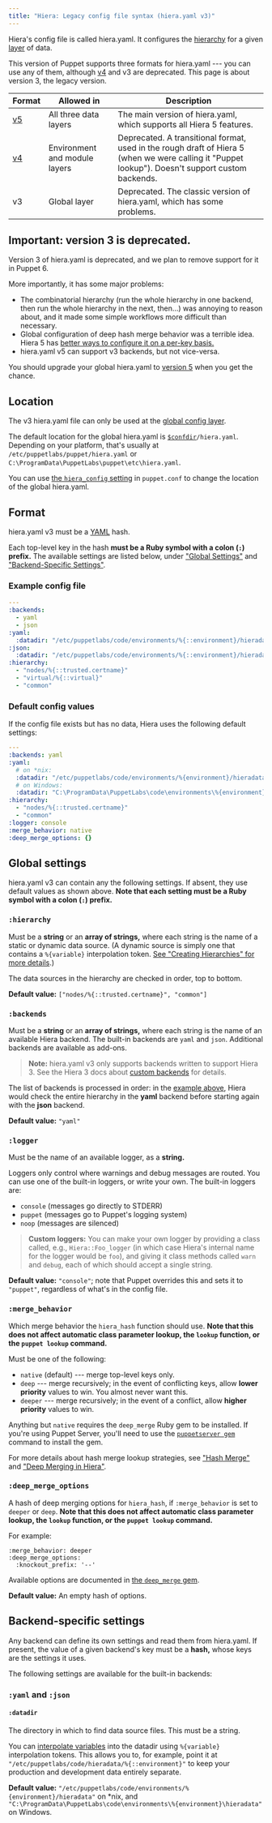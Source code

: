 ```yaml
---
title: "Hiera: Legacy config file syntax (hiera.yaml v3)"
---
```


[hierarchy]: ./hiera_hierarchy.html
[layers]: ./hiera_layers.html
[v4]: ./hiera_config_yaml_4.html
[v5]: ./hiera_config_yaml_5.html
[merge]: ./hiera_merging.html
[confdir]: ./dirs_confdir.html
[yaml]: http://www.yaml.org/YAML_for_ruby.html
[custom_backends]: {{hiera}}/custom_backends.html
[puppetserver_gem]: {{puppetserver}}/gems.html#installing-and-removing-gems
[deep_merge_gem_docs]: https://github.com/danielsdeleo/deep_merge/blob/master/README.md
[interpolate]: ./hiera_interpolation.html


Hiera's config file is called hiera.yaml. It configures the [hierarchy][] for a given [layer][layers] of data.

This version of Puppet supports three formats for hiera.yaml --- you can use any of them, although [v4][] and v3 are deprecated. This page is about version 3, the legacy version.

Format | Allowed in                    | Description
-------|-------------------------------|------------
[v5][] | All three data layers         | The main version of hiera.yaml, which supports all Hiera 5 features.
[v4][] | Environment and module layers | Deprecated. A transitional format, used in the rough draft of Hiera 5 (when we were calling it "Puppet lookup"). Doesn't support custom backends.
v3     | Global layer                  | Deprecated. The classic version of hiera.yaml, which has some problems.


## Important: version 3 is deprecated.

Version 3 of hiera.yaml is deprecated, and we plan to remove support for it in Puppet 6.

More importantly, it has some major problems:

* The combinatorial hierarchy (run the whole hierarchy in one backend, then run the whole hierarchy in the next, then...) was annoying to reason about, and it made some simple workflows more difficult than necessary.
* Global configuration of deep hash merge behavior was a terrible idea. Hiera 5 has [better ways to configure it on a per-key basis.][merge]
* hiera.yaml v5 can support v3 backends, but not vice-versa.

You should upgrade your global hiera.yaml to [version 5][v5] when you get the chance.

## Location

The v3 hiera.yaml file can only be used at the [global config layer][layers].

The default location for the global hiera.yaml is [`$confdir`][confdir]`/hiera.yaml`. Depending on your platform, that's usually at `/etc/puppetlabs/puppet/hiera.yaml` or `C:\ProgramData\PuppetLabs\puppet\etc\hiera.yaml`.

You can use [the `hiera_config` setting](./configuration.html#hieraconfig) in `puppet.conf` to change the location of the global hiera.yaml.

## Format

hiera.yaml v3 must be a [YAML][] hash.

Each top-level key in the hash **must be a Ruby symbol with a colon (`:`) prefix.** The available settings are listed below, under ["Global Settings"](#global-settings) and ["Backend-Specific Settings"](#backend-specific-settings).

### Example config file

[example]: #example-config-file

``` yaml
---
:backends:
  - yaml
  - json
:yaml:
  :datadir: "/etc/puppetlabs/code/environments/%{::environment}/hieradata"
:json:
  :datadir: "/etc/puppetlabs/code/environments/%{::environment}/hieradata"
:hierarchy:
  - "nodes/%{::trusted.certname}"
  - "virtual/%{::virtual}"
  - "common"
```

### Default config values

If the config file exists but has no data, Hiera uses the following default settings:

``` yaml
---
:backends: yaml
:yaml:
  # on *nix:
  :datadir: "/etc/puppetlabs/code/environments/%{environment}/hieradata"
  # on Windows:
  :datadir: "C:\ProgramData\PuppetLabs\code\environments\%{environment}\hieradata"
:hierarchy:
  - "nodes/%{::trusted.certname}"
  - "common"
:logger: console
:merge_behavior: native
:deep_merge_options: {}
```

## Global settings


hiera.yaml v3 can contain any the following settings. If absent, they use default values as shown above. **Note that each setting must be a Ruby symbol with a colon (`:`) prefix.**

### `:hierarchy`

Must be a **string** or an **array of strings,** where each string is the name of a static or dynamic data source. (A dynamic source is simply one that contains a `%{variable}` interpolation token. [See "Creating Hierarchies" for more details][hierarchy].)

The data sources in the hierarchy are checked in order, top to bottom.

**Default value:** `["nodes/%{::trusted.certname}", "common"]`

### `:backends`

Must be a **string** or an **array of strings,** where each string is the name of an available Hiera backend. The built-in backends are `yaml` and `json`. Additional backends are available as add-ons.

> **Note:** hiera.yaml v3 only supports backends written to support Hiera 3. See the Hiera 3 docs about [custom backends][custom_backends] for details.

The list of backends is processed in order: in the [example above][example], Hiera would check the entire hierarchy in the **yaml** backend before starting again with the **json** backend.

**Default value:** `"yaml"`

### `:logger`

Must be the name of an available logger, as a **string.**

Loggers only control where warnings and debug messages are routed. You can use one of the built-in loggers, or write your own. The built-in loggers are:

* `console` (messages go directly to STDERR)
* `puppet` (messages go to Puppet's logging system)
* `noop` (messages are silenced)

> **Custom loggers:** You can make your own logger by providing a class called, e.g., `Hiera::Foo_logger` (in which case Hiera's internal name for the logger would be `foo`), and giving it class methods called `warn` and `debug`, each of which should accept a single string.

**Default value:** `"console"`; note that Puppet overrides this and sets it to `"puppet"`, regardless of what's in the config file.

### `:merge_behavior`

Which merge behavior the `hiera_hash` function should use. **Note that this does not affect automatic class parameter lookup, the `lookup` function, or the `puppet lookup` command.**

Must be one of the following:

* `native` (default) --- merge top-level keys only.
* `deep` --- merge recursively; in the event of conflicting keys, allow **lower priority** values to win. You almost never want this.
* `deeper` --- merge recursively; in the event of a conflict, allow **higher priority** values to win.

Anything but `native` requires the `deep_merge` Ruby gem to be installed. If you're using Puppet Server, you'll need to use the [`puppetserver gem`][puppetserver_gem] command to install the gem.

For more details about hash merge lookup strategies, see ["Hash Merge"](./lookup_types.html#hash-merge) and ["Deep Merging in Hiera"](./lookup_types.html#deep-merging-in-hiera).

### `:deep_merge_options`

A hash of deep merging options for `hiera_hash`, if `:merge_behavior` is set to `deeper` or `deep`. **Note that this does not affect automatic class parameter lookup, the `lookup` function, or the `puppet lookup` command.**

For example:

    :merge_behavior: deeper
    :deep_merge_options:
      :knockout_prefix: '--'

Available options are documented in [the `deep_merge` gem][deep_merge_gem_docs].

**Default value:** An empty hash of options.

## Backend-specific settings


Any backend can define its own settings and read them from hiera.yaml. If present, the value of a given backend's key must be a **hash,** whose keys are the settings it uses.

The following settings are available for the built-in backends:

### `:yaml` and `:json`

#### `:datadir`

The directory in which to find data source files. This must be a string.

You can [interpolate variables][interpolate] into the datadir using `%{variable}` interpolation tokens. This allows you to, for example, point it at `"/etc/puppetlabs/code/hieradata/%{::environment}"` to keep your production and development data entirely separate.

**Default value:** `"/etc/puppetlabs/code/environments/%{environment}/hieradata"` on \*nix, and `"C:\ProgramData\PuppetLabs\code\environments\%{environment}\hieradata"` on Windows.

